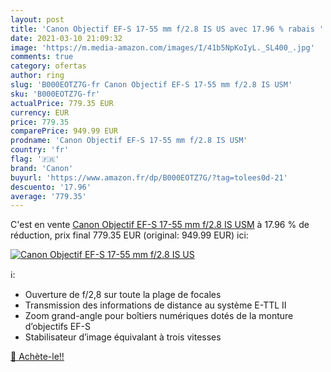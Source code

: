 ```yaml
---
layout: post
title: 'Canon Objectif EF-S 17-55 mm f/2.8 IS US avec 17.96 % rabais '
date: 2021-03-10 21:09:32
image: 'https://m.media-amazon.com/images/I/41b5NpKoIyL._SL400_.jpg'
comments: true
category: ofertas
author: ring
slug: 'B000EOTZ7G-fr Canon Objectif EF-S 17-55 mm f/2.8 IS USM'
sku: 'B000EOTZ7G-fr'
actualPrice: 779.35 EUR
currency: EUR
price: 779.35
comparePrice: 949.99 EUR
prodname: 'Canon Objectif EF-S 17-55 mm f/2.8 IS USM'
country: 'fr'
flag: '🇫🇷'
brand: 'Canon'
buyurl: 'https://www.amazon.fr/dp/B000EOTZ7G/?tag=tolees0d-21'
descuento: '17.96'
average: '779.35'
---
```


C'est en vente [Canon Objectif EF-S 17-55 mm f/2.8 IS USM](https://www.amazon.fr/dp/B000EOTZ7G/?tag=tolees0d-21)  à  17.96 % de réduction, prix final  779.35 EUR (original: 949.99 EUR) ici:

[![Canon Objectif EF-S 17-55 mm f/2.8 IS US](https://m.media-amazon.com/images/I/41b5NpKoIyL._SL400_.jpg)](https://www.amazon.fr/dp/B000EOTZ7G/?tag=tolees0d-21)

ℹ️:

- Ouverture de f/2,8 sur toute la plage de focales
- Transmission des informations de distance au système E-TTL II
- Zoom grand-angle pour boîtiers numériques dotés de la monture d’objectifs EF-S
- Stabilisateur d’image équivalant à trois vitesses

[🛒 Achète-le!!](https://www.amazon.fr/dp/B000EOTZ7G/?tag=tolees0d-21)
